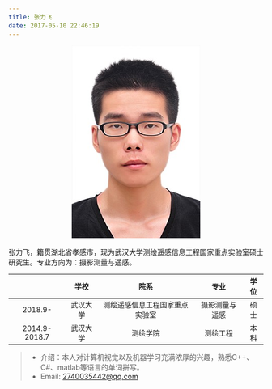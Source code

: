 ```yaml
---
title: 张力飞
date: 2017-05-10 22:46:19
---
```


<div align=center>
<img src = "big.jpg" />
</div>


张力飞，籍贯湖北省孝感市，现为武汉大学测绘遥感信息工程国家重点实验室硕士研究生。专业方向为：摄影测量与遥感。

|     | 学校 | 院系  |  专业  |  学位  |
| :-----: | :------: | :-----:  | :-----: | :-----: |
| 2018.9-  | 武汉大学 | 测绘遥感信息工程国家重点实验室   |  摄影测量与遥感  | 硕士  |
| 2014.9-2018.7   | 武汉大学 | 测绘学院   |  测绘工程  |  本科 |

> * 介绍：本人对计算机视觉以及机器学习充满浓厚的兴趣，熟悉C++、C#、matlab等语言的单词拼写。
> * Email: <2740035442@qq.com>


